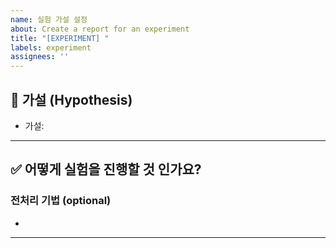 ```yaml
---
name: 실험 가설 설정
about: Create a report for an experiment
title: "[EXPERIMENT] "
labels: experiment
assignees: ''
---
```


## 📌 가설 (Hypothesis)

<!-- 해당 실험을 통해 증명하고자 하는 가설을 명확하게 기술하세요 -->
- 가설: 

---

## ✅ 어떻게 실험을 진행할 것 인가요?
 


### 전처리 기법 (optional) 
<!-- 데이터 전처리에 사용한 기법들을 설명하세요 -->
- 



---